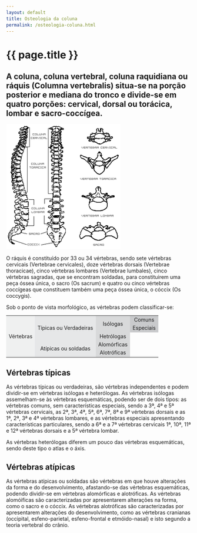 ```yaml
---
layout: default
title: Osteologia da coluna
permalink: /osteologia-coluna.html
---
```


# {{ page.title }}

## A coluna, coluna vertebral, coluna raquidiana ou ráquis (Columna vertebralis) situa-se na porção posterior e mediana do tronco e divide-se em quatro porções: cervical, dorsal ou torácica, lombar e sacro-coccígea.

![Osteologia da coluna](assets/coluna.gif)

O ráquis é constituído por 33 ou 34 vértebras, sendo sete vértebras cervicais (Vertebrae cervicales), doze vértebras dorsais (Vertebrae thoracicae), cinco vértebras lombares (Vertebrae lumbales), cinco vértebras sagradas, que se encontram soldadas, para constituirem uma peça óssea única, o sacro (Os sacrum) e quatro ou cinco vértebras coccígeas que constituem também uma peça óssea única, o cóccix (Os coccygis).

Sob o ponto de vista morfológico, as vértebras podem classificar-se:

<table border="0" cellspacing="5" cellpadding="5" width="100%">
<tbody>
<tr>
<td rowspan="8" align="center" valign="middle" bgcolor="EFF0F0">Vértebras</td>
<td rowspan="4" align="center" valign="middle" bgcolor="E6E7E8">Típicas ou Verdadeiras</td>
<td rowspan="2" align="center" valign="middle" bgcolor="D8D9DA">Isólogas</td>
<td align="center" valign="middle" bgcolor="C9CACC">Comuns</td>
</tr>
<tr>
<td align="center" valign="middle" bgcolor="C9CACC">Especiais</td>
</tr>
<tr>
<td rowspan="2" align="center" valign="middle" bgcolor="D8D9DA">Hetrólogas</td>
<td align="center" valign="middle"></td>
</tr>
<tr>
<td align="center" valign="middle"></td>
</tr>
<tr>
<td rowspan="4" align="center" valign="middle" bgcolor="E6E7E8">Atípicas ou soldadas</td>
<td rowspan="2" align="center" valign="middle" bgcolor="D8D9DA">Alomórficas</td>
<td align="center" valign="middle"></td>
</tr>
<tr>
<td align="center" valign="middle"></td>
</tr>
<tr>
<td rowspan="2" align="center" valign="middle" bgcolor="D8D9DA">Alotróficas</td>
<td align="center" valign="middle"></td>
</tr>
<tr>
<td align="center" valign="middle"></td>
</tr>
</tbody>
</table>

## Vértebras típicas

As vértebras típicas ou verdadeiras, são vértebras independentes e podem dividir-se em vértebras isólogas e heterólogas. As vértebras isólogas assemelham-se às vértebras esquemáticas, podendo ser de dois tipos: as vértebras comuns, sem características especiais, sendo a 3ª, 4ª e 5ª vértebras cervicais, as 2ª, 3ª, 4ª, 5ª, 6ª, 7ª, 8ª e 9ª vértebras dorsais e as 1ª, 2ª, 3ª e 4ª vértebras lombares, e as vértebras especiais apresentando características particulares, sendo a 6ª e a 7ª vértebras cervicais 1ª, 10ª, 11ª e 12ª vértebras dorsais e a 5ª vértebra lombar.

As vértebras heterólogas diferem um pouco das vértebras esquemáticas, sendo deste tipo o atlas e o áxis.

## Vértebras atípicas

As vértebras atípicas ou soldadas são vértebras em que houve alterações da forma e do desenvolvimento, afastando-se das vértebras esquemáticas, podendo dividir-se em vértebras alomórficas e alotróficas. As vértebras alomóificas são caracterizadas por apresentarem alterações na forma, como o sacro e o cóccix. As vértebras alotróficas são caracterizadas por apresentarem alterações do desenvolvimento, como as vértebras cranianas (occipital, esfeno-parietal, esfeno-frontal e etmóido-nasal) e isto segundo a teoria vertebral do crânio.
